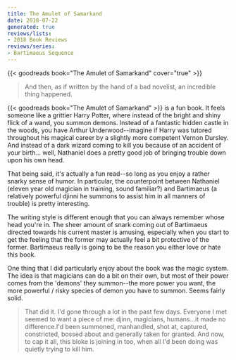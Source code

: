 ```yaml
---
title: The Amulet of Samarkand
date: 2018-07-22
generated: true
reviews/lists:
- 2018 Book Reviews
reviews/series:
- Bartimaeus Sequence
---
```

{{< goodreads book="The Amulet of Samarkand" cover="true" >}}

> And then, as if written by the hand of a bad novelist, an incredible thing happened.

{{< goodreads book="The Amulet of Samarkand" >}} is a fun book. It feels someone like a grittier Harry Potter, where instead of the bright and shiny flick of a wand, you summon demons. Instead of a fantastic hidden castle in the woods, you have Arthur Underwood--imagine if Harry was tutored throughout his magical career by a slightly more competent Vernon Dursley. And instead of a dark wizard coming to kill you because of an accident of your birth... well, Nathaniel does a pretty good job of bringing trouble down upon his own head.  

<!--more-->

That being said, it's actually a fun read--so long as you enjoy a rather snarky sense of humor. In particular, the counterpoint between Nathaniel (eleven year old magician in training, sound familiar?) and Bartimaeus (a relatively powerful djinni he summons to assist him in all manners of trouble) is pretty interesting.  

The writing style is different enough that you can always remember whose head you're in. The sheer amount of snark coming out of Bartimaeus directed towards his current master is amusing, especially when you start to get the feeling that the former may actually feel a bit protective of the former. Bartimaeus really is going to be the reason you either love or hate this book.  

One thing that I did particularly enjoy about the book was the magic system. The idea is that magicians can do a bit on their own, but most of their power comes from the 'demons' they summon--the more power you want, the more powerful / risky species of demon you have to summon. Seems fairly solid.  

> That did it. I'd gone through a lot in the past few days. Everyone I met seemed to want a piece of me: djinn, magicians, humans...it made no difference.I'd been summoned, manhandled, shot at, captured, constricted, bossed about and generally taken for granted. And now, to cap it all, this bloke is joining in too, when all I'd been doing was quietly trying to kill him.


